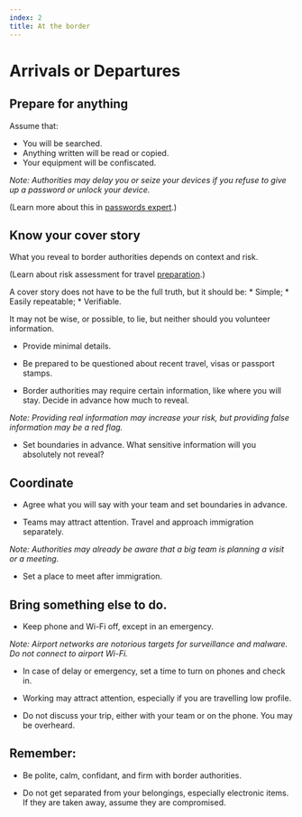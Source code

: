 ```yaml
---
index: 2
title: At the border
---
```

# Arrivals or Departures

## Prepare for anything

Assume that:

*   You will be searched. 
*   Anything written will be read or copied.
*   Your equipment will be confiscated. 

_Note: Authorities may delay you or seize your devices if you refuse to give up a password or unlock your device._

(Learn more about this in [passwords expert](umbrella://lesson/passwords/2).)

## Know your cover story

What you reveal to border authorities depends on context and risk. 

(Learn about risk assessment for travel [preparation](umbrella://lesson/preparation).)

A cover story does not have to be the full truth, but it should be: 
		*   Simple;
		*   Easily repeatable;
		*   Verifiable.

It may not be wise, or possible, to lie, but neither should you volunteer information. 

*   Provide minimal details.

*   Be prepared to be questioned about recent travel, visas or passport stamps.

*   Border authorities may require certain information, like where you will stay. Decide in advance how much to reveal.

*Note: Providing real information may increase your risk, but providing false information may be a red flag.* 

*	Set boundaries in advance. What sensitive information will you absolutely not reveal?

## Coordinate

*   Agree what you will say with your team and set boundaries in advance. 

*   Teams may attract attention. Travel and approach immigration separately. 

*Note: Authorities may already be aware that a big team is planning a visit or a meeting.*

*   Set a place to meet after immigration.

## Bring something else to do. 

*   Keep phone and Wi-Fi off, except in an emergency.  

*Note: Airport networks are notorious targets for surveillance and malware. Do not connect to airport Wi-Fi.*

*	In case of delay or emergency, set a time to turn on phones and check in. 

*	Working may attract attention, especially if you are travelling low profile.   

*   Do not discuss your trip, either with your team or on the phone. You may be overheard. 

## Remember:

*	Be polite, calm, confidant, and firm with border authorities.

*	Do not get separated from your belongings, especially electronic items. If they are taken away, assume they are compromised.